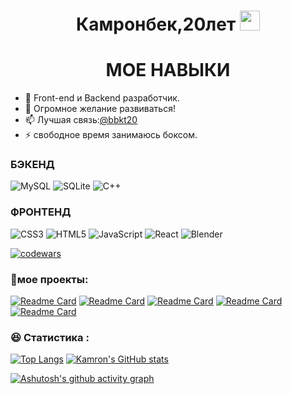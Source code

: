 <h1 align="center">Камронбек,20лет
<img src="https://github.com/blackcater/blackcater/raw/main/images/Hi.gif" height="32"/></h1>

<h1 align="center">МОЕ НАВЫКИ</h1>

- 🔭 Front-end и Backend разработчик.
- 🌱 Огромное желание развиваться!
- 📫 Лучшая связь:<a href="https://t.me/bbkt20">@bbkt20</a>
- ⚡ свободное время занимаюсь боксом.

<h3>БЭКЕНД</h3>

![MySQL](https://img.shields.io/badge/mysql-%2300f.svg?style=for-the-badge&logo=mysql&logoColor=white)
![SQLite](https://img.shields.io/badge/sqlite-%2307405e.svg?style=for-the-badge&logo=sqlite&logoColor=white)
![C++](https://img.shields.io/badge/c++-%2300599C.svg?style=for-the-badge&logo=c%2B%2B&logoColor=white)
<h3>ФРОНТЕНД</h3>

![CSS3](https://img.shields.io/badge/css3-%231572B6.svg?style=for-the-badge&logo=css3&logoColor=white)
![HTML5](https://img.shields.io/badge/html5-%23E34F26.svg?style=for-the-badge&logo=html5&logoColor=white)
![JavaScript](https://img.shields.io/badge/javascript-%23323330.svg?style=for-the-badge&logo=javascript&logoColor=%23F7DF1E)
![React](https://img.shields.io/badge/react-%2320232a.svg?style=for-the-badge&logo=react&logoColor=%2361DAFB)
![Blender](https://img.shields.io/badge/blender-%23F5792A.svg?style=for-the-badge&logo=blender&logoColor=white)

[![codewars](https://www.codewars.com/users/komron2000/badges/large)](https://www.codewars.com/users/username)

<h3>💼мое проекты:</h3>

[![Readme Card](https://github-readme-stats.vercel.app/api/pin/?username=komron2000&repo=food__dist-master-branch)](https://github.com/komron2000/food__dist-master-branch)
[![Readme Card](https://github-readme-stats.vercel.app/api/pin/?username=komron2000&repo=mogo-)](https://github.com/komron2000/mogo-)
[![Readme Card](https://github-readme-stats.vercel.app/api/pin/?username=komron2000&repo=Random)](https://github.com/komron2000/Random)
[![Readme Card](https://github-readme-stats.vercel.app/api/pin/?username=komron2000&repo=karusel)](https://github.com/komron2000/karusel)
[![Readme Card](https://github-readme-stats.vercel.app/api/pin/?username=komron2000&repo=Calculator)](https://github.com/komron2000/Calculator)


<h3>
😆 Статистика :
</h3>

[![Top Langs](https://github-readme-stats.vercel.app/api/top-langs/?username=komron2000&layout=compact)](https://github.com/anuraghazra/github-readme-stats)
[![Kamron's GitHub stats](https://github-readme-stats.vercel.app/api?username=komron2000)](https://github.com/anuraghazra/github-readme-stats)

[![Ashutosh's github activity graph](https://activity-graph.herokuapp.com/graph?username=komron2000)](https://github.com/ashutosh00710/github-readme-activity-graph)

